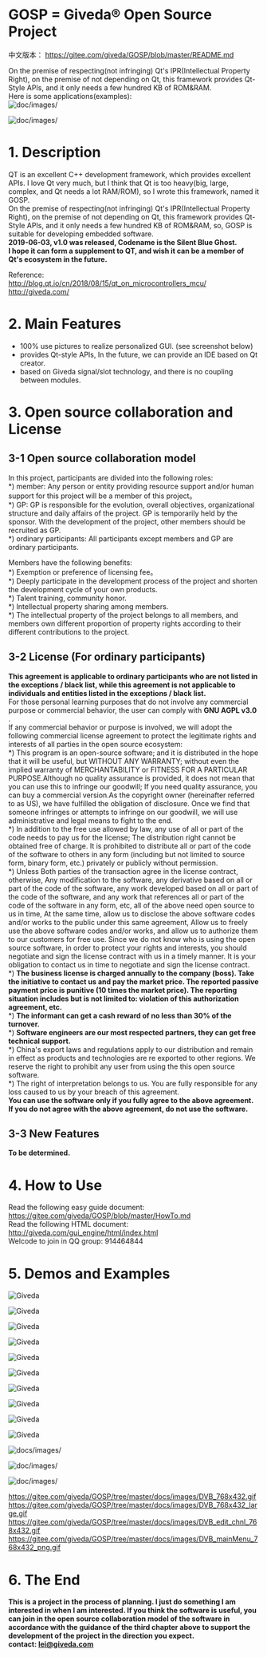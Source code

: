 # GOSP = Giveda® Open Source Project   
中文版本： https://gitee.com/giveda/GOSP/blob/master/README.md  

On the premise of respecting(not infringing) Qt's IPR(Intellectual Property Right), on the premise of not depending on Qt, this framework provides Qt-Style APIs, and it only needs a few hundred KB of ROM&RAM.  
Here is some applications(examples):   
![doc/images/](docs/images/DVB_edit_chnl_768x432.gif)

![doc/images/](docs/images/DVB_mainMenu_768x432_png.gif)


# 1. Description  
QT is an excellent C++ development framework, which provides excellent APIs. I love Qt very much, but I think that Qt is too heavy(big, large, complex, and Qt needs a lot RAM/ROM), so I wrote this framework, named it GOSP.  
On the premise of respecting(not infringing) Qt's IPR(Intellectual Property Right), on the premise of not depending on Qt, this framework provides Qt-Style APIs, and it only needs a few hundred KB of ROM&RAM, so, GOSP is suitable for developing embedded software.  
  **2019-06-03, v1.0 was released, Codename is the Silent Blue Ghost.**    
  **I hope it can form a supplement to QT, and wish it can be a member of Qt's ecosystem in the future.**    

Reference:  
http://blog.qt.io/cn/2018/08/15/qt_on_microcontrollers_mcu/  
http://giveda.com/


# 2. Main Features
* 100% use pictures to realize personalized GUI. (see screenshot below)   
* provides Qt-style APIs, In the future, we can provide an IDE based on Qt creator.  
* based on Giveda signal/slot technology, and there is no coupling between modules.  


# 3. Open source collaboration and License  
## 3-1 Open source collaboration model  
In this project, participants are divided into the following roles:   
*) member: Any person or entity providing resource support and/or human support for this project will be a member of this project。   
*) GP: GP is responsible for the evolution, overall objectives, organizational structure and daily affairs of the project. GP is temporarily held by the sponsor. With the development of the project, other members should be recruited as GP.   
*) ordinary participants: All participants except members and GP are ordinary participants.   

Members have the following benefits:   
*) Exemption or preference of licensing fee。   
*) Deeply participate in the development process of the project and shorten the development cycle of your own products.   
*) Talent training, community honor.   
*) Intellectual property sharing among members.    
*) The intellectual property of the project belongs to all members, and members own different proportion of property rights according to their different contributions to the project.    

## 3-2 License (For ordinary participants)  
 **This agreement is applicable to ordinary participants who are not listed in the exceptions / black list, while this agreement is not applicable to individuals and entities listed in the exceptions / black list.**  
For those personal learning purposes that do not involve any commercial purpose or commercial behavior, the user can comply with  **GNU AGPL v3.0** .  
If any commercial behavior or purpose is involved, we will adopt the following commercial license agreement to protect the legitimate rights and interests of all parties in the open source ecosystem:  
*) This program is an open-source software; and it is distributed in the hope that it will be useful, but WITHOUT ANY WARRANTY; without even the implied warranty of MERCHANTABILITY or FITNESS FOR A PARTICULAR PURPOSE.Although no quality assurance is provided, it does not mean that you can use this to infringe our goodwill; If you need quality assurance, you can buy a commercial version.As the copyright owner (hereinafter referred to as US), we have fulfilled the obligation of disclosure. Once we find that someone infringes or attempts to infringe on our goodwill, we will use administrative and legal means to fight to the end.   
*) In addition to the free use allowed by law, any use of all or part of the code needs to pay us for the license; The distribution right cannot be obtained free of charge. It is prohibited to distribute all or part of the code of the software to others in any form (including but not limited to source form, binary form, etc.) privately or publicly without permission.   
*) Unless Both parties of the transaction agree in the license contract, otherwise, Any modification to the software, any derivative based on all or part of the code of the software, any work developed based on all or part of the code of the software, and any work that references all or part of the code of the software in any form, etc, all of the above need open source to us in time, At the same time, allow us to disclose the above software codes and/or works to the public under this same agreement, Allow us to freely use the above software codes and/or works, and allow us to authorize them to our customers for free use. Since we do not know who is using the open source software, in order to protect your rights and interests, you should negotiate and sign the license contract with us in a timely manner. It is your obligation to contact us in time to negotiate and sign the license contract.   
*)  **The business license is charged annually to the company (boss). Take the initiative to contact us and pay the market price. The reported passive payment price is punitive (10 times the market price). The reporting situation includes but is not limited to: violation of this authorization agreement, etc.**     
*)  **The informant can get a cash reward of no less than 30% of the turnover.**       
*)  **Software engineers are our most respected partners, they can get free technical support.**   
*) China's export laws and regulations apply to our distribution and remain in effect as products and technologies are re exported to other regions. We reserve the right to prohibit any user from using the this open source software.  
*) The right of interpretation belongs to us. You are fully responsible for any loss caused to us by your breach of this agreement.  
 **You can use the software only if you fully agree to the above agreement.**  
 **If you do not agree with the above agreement, do not use the software.**    

## 3-3 New Features
  **To be determined.**   


# 4. How to Use
Read the following easy guide document: https://gitee.com/giveda/GOSP/blob/master/HowTo.md  
Read the following HTML document: http://giveda.com/gui_engine/html/index.html    
Welcode to join in QQ group: 914464844    


# 5. Demos and Examples  

![Giveda](docs/images/configureResult1.jpeg)

![Giveda](docs/images/gCtrlButton.jpeg)

![Giveda](docs/images/gCtrlIconView.jpeg)

![Giveda](docs/images/gCtrlItem.jpeg)

![Giveda](docs/images/gCtrlLineEdit.jpeg)

![Giveda](docs/images/gCtrlListBox.jpeg)

![Giveda](docs/images/gCtrlMsgBox.jpeg)

![Giveda](docs/images/gCtrlProgressBar.jpeg)

![Giveda](docs/images/gCtrlRadioButton.jpeg)

![Giveda](docs/images/debugInfo.jpeg)

![docs/images/](docs/images/DVB_768x432.gif)

![doc/images/](docs/images/DVB_edit_chnl_768x432.gif)

![doc/images/](docs/images/DVB_mainMenu_768x432_png.gif)

https://gitee.com/giveda/GOSP/tree/master/docs/images/DVB_768x432.gif  
https://gitee.com/giveda/GOSP/tree/master/docs/images/DVB_768x432_large.gif  
https://gitee.com/giveda/GOSP/tree/master/docs/images/DVB_edit_chnl_768x432.gif  
https://gitee.com/giveda/GOSP/tree/master/docs/images/DVB_mainMenu_768x432_png.gif  


# 6. The End  
  **This is a project in the process of planning. I just do something I am interested in when I am interested. If you think the software is useful, you can join in the open source collaboration model of the software in accordance with the guidance of the third chapter above to support the development of the project in the direction you expect.**   
  **contact: lei@giveda.com**   

